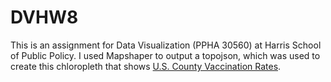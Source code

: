 # DVHW8

This is an assignment for Data Visualization (PPHA 30560) at Harris School of Public Policy. I used Mapshaper to output a topojson, which was used to create this chloropleth that shows [U.S. County Vaccination Rates](https://ashutayal.github.io/DVHW8/).
